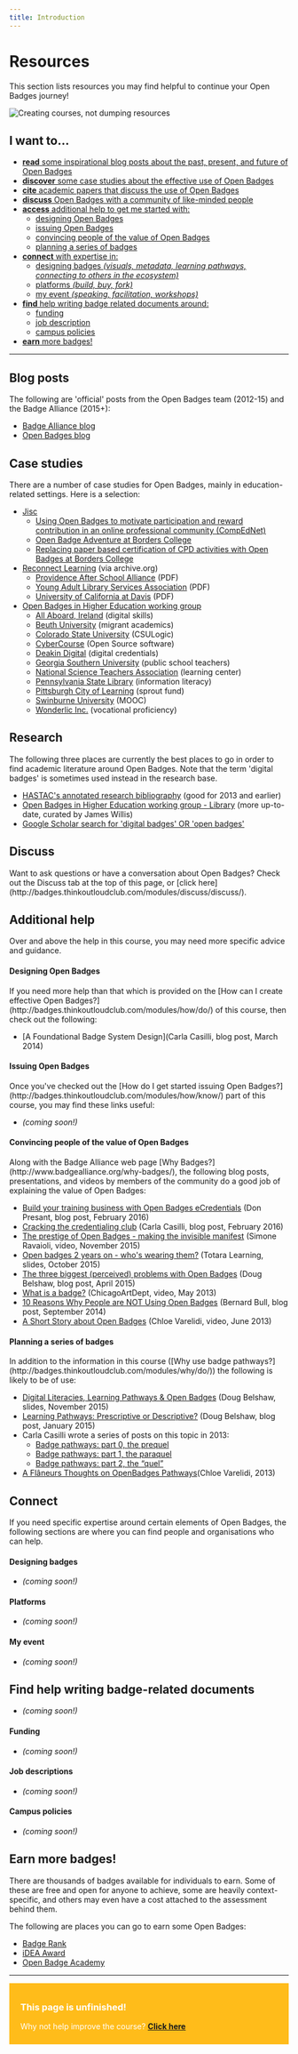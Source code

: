 ```yaml
---
title: Introduction
---
```


<h1>Resources</h1>

This section lists resources you may find helpful to continue your Open Badges journey!

<img src="{{ site.baseurl }}/img/visual-thinkery/learning-technologist.png" alt="Creating courses, not dumping resources">


<h2>I want to...</h2>

* [**read** some inspirational blog posts about the past, present, and future of Open Badges](#blogposts)
* [**discover** some case studies about the effective use of Open Badges](#casestudies)
* [**cite** academic papers that discuss the use of Open Badges](#research)
* [**discuss** Open Badges with a community of like-minded people](#discuss)
* [**access** additional help to get me started with:](#help)
     * [designing Open Badges](#designing)
     * [issuing Open Badges](#issuing)
     * [convincing people of the value of Open Badges](#convincing)
     * [planning a series of badges](#planning)
* [**connect** with expertise in:](#connect)
     * [designing badges *(visuals, metadata, learning pathways, connecting to others in the ecosystem)*](#design)
     * [platforms *(build, buy, fork)*](#platforms)
     * [my event *(speaking, facilitation, workshops)*](#events)
* [**find** help writing badge related documents around:](#find)
     * [funding](#funding)
     * [job description](#jobs)
     * [campus policies](#policies)
* [**earn** more badges!](#earn)


-----
<a name="blogposts"></a>
<h2>Blog posts</h2>
The following are 'official' posts from the Open Badges team (2012-15) and the Badge Alliance (2015+):

* [Badge Alliance blog](https://medium.com/badge-alliance)
* [Open Badges blog](http://openbadges.tumblr.com)


<a name="casestudies"></a>
<h2>Case studies</h2>
There are a number of case studies for Open Badges, mainly in education-related settings. Here is a selection:

* [Jisc](http://www.rsc-scotland.org/?tag=open-badges)
     * [Using Open Badges to motivate participation and reward contribution in an online professional community (CompEdNet)](http://www.rsc-scotland.org/?p=1613)
     * [Open Badge Adventure at Borders College](http://www.rsc-scotland.org/?p=2454)
     * [Replacing paper based certification of CPD activities with Open Badges at Borders College](http://www.rsc-scotland.org/?p=3805)
* [Reconnect Learning](http://web.archive.org/web/20151020010224/http://www.reconnectlearning.org/case-studies) (via archive.org)
     * [Providence After School Alliance](http://web.archive.org/web/20140312035600/http://www.reconnectlearning.org/wp-content/uploads/2014/02/pasa_case_study_final.pdf) (PDF)
     * [Young Adult Library Services Association](http://web.archive.org/web/20150627130509/http://www.reconnectlearning.org/wp-content/uploads/2014/01/YALSA_case_study_final.pdf) (PDF)
     * [University of California at Davis](http://web.archive.org/web/20151016214148/http://www.reconnectlearning.org/wp-content/uploads/2014/01/UC-Davis_case_study_final.pdf) (PDF)
* [Open Badges in Higher Education working group](https://sites.google.com/site/openbadgesinhighereducation/case-studies)
     * [All Aboard, Ireland](https://sites.google.com/site/openbadgesinhighereducation/All-Aboard-Ireland) (digital skills)
     * [Beuth University](https://sites.google.com/site/openbadgesinhighereducation/beuth-university) (migrant academics)
     * [Colorado State University](https://sites.google.com/site/openbadgesinhighereducation/colorado-state-university) (CSULogic)
     * [CyberCourse](https://sites.google.com/site/openbadgesinhighereducation/cybercourse) (Open Source software)
     * [Deakin Digital](https://sites.google.com/site/openbadgesinhighereducation/deakin-digital) (digital credentials)
     * [Georgia Southern University](https://sites.google.com/site/openbadgesinhighereducation/georgia-southern-university) (public school teachers)
     * [National Science Teachers Association](https://sites.google.com/site/openbadgesinhighereducation/national-science-teachers-association) (learning center)
     * [Pennsylvania State Library](https://sites.google.com/site/openbadgesinhighereducation/penn-state-library) (information literacy)
     * [Pittsburgh City of Learning](https://sites.google.com/site/openbadgesinhighereducation/the-sprout-fund) (sprout fund)
     * [Swinburne University](https://sites.google.com/site/openbadgesinhighereducation/swinburne-university-of-technology-australia) (MOOC)
     * [Wonderlic Inc.](https://sites.google.com/site/openbadgesinhighereducation/wonderlic-inc) (vocational proficiency)
    

<a name="research"></a>
<h2>Research</h2>

The following three places are currently the best places to go in order to find academic literature around Open Badges. Note that the term 'digital badges' is sometimes used instead in the research base.

* [HASTAC's annotated research bibliography](https://www.hastac.org/digital-badges-bibliography) (good for 2013 and earlier)
* [Open Badges in Higher Education working group - Library](https://sites.google.com/site/openbadgesinhighereducation/library-1) (more up-to-date, curated by James Willis)
* [Google Scholar search for 'digital badges' OR 'open badges'](https://scholar.google.com/scholar?hl=en&q=%22digital+badges%22+or+%22openbadges%22&btnG=&as_sdt=1%2C5)


<a name="discuss"></a>
<h2>Discuss</h2>
Want to ask questions or have a conversation about Open Badges? Check out the Discuss tab at the top of this page, or [click here](http://badges.thinkoutloudclub.com/modules/discuss/discuss/).

<a name="help"></a>
<h2>Additional help</h2>
Over and above the help in this course, you may need more specific advice and guidance.

<a name="designing"></a>
<h4>Designing Open Badges</h4>
If you need more help than that which is provided on the [How can I create effective Open Badges?](http://badges.thinkoutloudclub.com/modules/how/do/) of this course, then check out the following:

* [A Foundational Badge System Design](Carla Casilli, blog post, March 2014)

<a name="issuing"></a>
<h4>Issuing Open Badges</h4>
Once you've checked out the [How do I get started issuing Open Badges?](http://badges.thinkoutloudclub.com/modules/how/know/) part of this course, you may find these links useful:

* *(coming soon!)*

<a name="convincing"></a>
<h4>Convincing people of the value of Open Badges</h4>
Along with the Badge Alliance web page [Why Badges?](http://www.badgealliance.org/why-badges/), the following blog posts, presentations, and videos by members of the community do a good job of explaining the value of Open Badges:

* [Build your training business with Open Badges eCredentials](https://littoraly.wordpress.com/2016/02/07/build-your-training-business-with-open-badges-ecredentials/) (Don Presant, blog post, February 2016)
* [Cracking the credentialing club](https://carlacasilli.wordpress.com/2016/02/05/cracking-the-credentialing-club/) (Carla Casilli, blog post, February 2016)
* [The prestige of Open Badges - making the invisible manifest](https://www.youtube.com/watch?v=QczW2bezaLc) (Simone Ravaioli, video, November 2015)
* [Open badges 2 years on - who's wearing them?](http://www.slideshare.net/totaralms/open-badges-2-years-on-whos-wearing-them) (Totara Learning, slides, October 2015)
* [The three biggest (perceived) problems with Open Badges](http://dougbelshaw.com/blog/2015/04/16/three-biggest-problems-with-badges/) (Doug Belshaw, blog post, April 2015)
* [What is a badge?](https://www.youtube.com/watch?v=HgLLq7ybDtc) (ChicagoArtDept, video, May 2013)
* [10 Reasons Why People are NOT Using Open Badges](http://etale.org/main/2014/09/06/10-reasons-why-people-are-not-using-open-badges/) (Bernard Bull, blog post, September 2014)
* [A Short Story about Open Badges](https://www.youtube.com/watch?v=Xc4xDgNbl6Y) (Chloe Varelidi, video, June 2013)

<a name="planning"></a>
<h4>Planning a series of badges</h4>
In addition to the information in this course ([Why use badge pathways?](http://badges.thinkoutloudclub.com/modules/why/do/)) the following is likely to be of use:

* [Digital Literacies, Learning Pathways & Open Badges](http://www.slideshare.net/dajbelshaw/digital-literacies-learning-pathways-open-badges) (Doug Belshaw, slides, November 2015)
* [Learning Pathways: Prescriptive or Descriptive?](http://dmlcentral.net/learning-pathways-descriptive-or-prescriptive/) (Doug Belshaw, blog post, January 2015)
* Carla Casilli wrote a series of posts on this topic in 2013:
     * [Badge pathways: part 0, the prequel](https://carlacasilli.wordpress.com/2013/12/02/badge-system-design-disjunctive-and-conjunctive-tasks/)
     * [Badge pathways: part 1, the paraquel](https://carlacasilli.wordpress.com/2013/03/25/badge-pathways-part-1-the-paraquel/)
     * [Badge pathways: part 2, the “quel”](https://carlacasilli.wordpress.com/2013/04/28/badge-pathways-part-2-the-quel/)
* [A Flâneurs Thoughts on OpenBadges Pathways](http://chloeatplay.tumblr.com/post/55901798994/a-fl%C3%A2neurs-thoughts-on-openbadges-pathways)(Chloe Varelidi, 2013)

<a name="connect"></a>
<h2>Connect</h2>
If you need specific expertise around certain elements of Open Badges, the following sections are where you can find people and organisations who can help.

<a name="design"></a>
<h4>Designing badges</h4>

* *(coming soon!)*

<a name="platforms"></a>
<h4>Platforms</h4>

* *(coming soon!)*

<a name="events"></a>
<h4>My event</h4>

* *(coming soon!)*

<a name="find"></a>
<h2>Find help writing badge-related documents</h2>

* *(coming soon!)*

<a name="funding"></a>
<h4>Funding</h4>

* *(coming soon!)*


<a name="jobs"></a>
<h4>Job descriptions</h4>

* *(coming soon!)*


<a name="policies"></a>
<h4>Campus policies</h4>

* *(coming soon!)*


<a name="earn"></a>
<h2>Earn more badges!</h2>
There are thousands of badges available for individuals to earn. Some of these are free and open for anyone to achieve, some are heavily context-specific, and others may even have a cost attached to the assessment behind them. 

The following are places you can go to earn some Open Badges:

* [Badge Rank](https://badgerank.org/)
* [iDEA Award](https://idea.org.uk/)
* [Open Badge Academy](https://www.openbadgeacademy.com/)



-----

<div style="background:#FFBC1A; padding:10px; padding-left:20px; color:white;">
<h3>This page is unfinished!</h3>
<p>Why not help improve the course? <strong><a href="https://github.com/thinkoutloudclub/badge-course/wiki/Help-improve-the-Open-Badges-101-course">Click here</a></strong></p>
</div>
